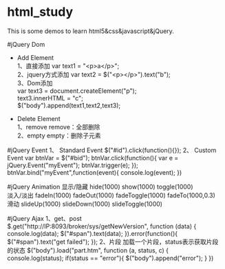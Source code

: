 # html_study
This is some demos to learn html5&css&javascript&jQuery.

#jQuery Dom
* Add Element<br>
	1、直接添加 var text1 = "\<p>a\</p>";<br>
	2、jquery方式添加 var text2 = $("\<p>\</p>").text("b");<br>
	3、Dom添加 <br>
	var text3 = document.createElement("p");<br>
    text3.innerHTML = "c";<br>
    $("body").append(text1,text2,text3);
	
* Delete Element<br>
	1、remove  remove：全部删除 <br>
	2、empty empty：删除子元素

#jQuery Event
	1、 Standard Event
		$("#id").click(function(){});
	2、 Custom Event
		var btnVar = $("#bid");
    	btnVar.click(function(){
        	var e = jQuery.Event("myEvent");
        	btnVar.trigger(e);
    	});
    	btnVar.bind("myEvent",function(event){
        	console.log(event);
    	})

#jQuery Animation
	显示/隐藏 hide(1000) show(1000) toggle(1000)<br>
	淡入/淡出 fadeIn(1000) fadeOut(1000) fadeToggle(1000) fadeTo(1000,0.3)<br>
	滑动 slideUp(1000) slideDown(1000) slideToggle(1000)

#jQuery Ajax
	1、get、post
		$.get("http://IP:8093/broker/sys/getNewVersion", function (data) {
            console.log(data);
            $("#span").text(data);
        }).error(function(){
            $("#span").text("get failed");
        });
    2、片段
    	加载一个片段，status表示获取片段的状态
        $("body").load("part.htm", function (a, status, c) {
        	console.log(status);
        	if(status == "error"){
            	$("body").append("error");
        	}
        })


